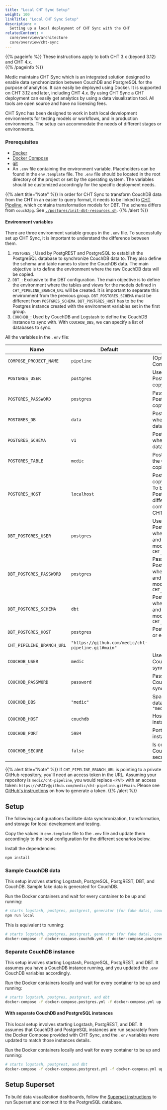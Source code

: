 ```yaml
---
title: "Local CHT Sync Setup"
weight: 100
linkTitle: "Local CHT Sync Setup"
description: >
  Setting up a local deployment of CHT Sync with the CHT
relatedContent: >
  core/overview/architecture
  core/overview/cht-sync
---
```


{{% pageinfo %}}
These instructions apply to both CHT 3.x (beyond 3.12) and CHT 4.x.  
{{% /pageinfo %}}

Medic maintains CHT Sync which is an integrated solution designed to enable data synchronization between CouchDB and PostgreSQL for the purpose of analytics. It can easily be deployed using Docker. It is supported on CHT 3.12 and later, including CHT 4.x. By using CHT Sync a CHT deployment can easily get analytics by using a data visualization tool. All tools are open source and have no licensing fees.

CHT Sync has been designed to work in both local development environments for testing models or workflows, and in production environments. The setup can accommodate the needs of different stages or environments.

### Prerequisites

- [Docker](https://docs.docker.com/install/)
- [Docker Compose](https://docs.docker.com/compose/install/)
- [git](https://git-scm.com/book/en/v2/Getting-Started-Installing-Git)
- An `.env` file containing the environment variable. Placeholders can be found in the `env.template` file. The `.env` file should be located in the root directory of the project or set by the operating system. The variables should be customized accordingly for the specific deployment needs.

{{% alert title="Note" %}}
In order for CHT Sync to transform CouchDB data from the CHT in an easier to query format, it needs to be linked to [CHT Pipeline](https://github.com/medic/cht-pipeline), which contains transformation models for DBT. The schema differs from `couch2pg`. See [`./postgres/init-dbt-resources.sh`](https://github.com/medic/cht-sync/blob/main/postgres/init-dbt-resources.sh).
{{% /alert %}}

#### Environment variables

There are three environment variable groups in the `.env` file. To successfully set up CHT Sync, it is important to understand the difference between them.
1. `POSTGRES_`: Used by PostgREST and PostgreSQL to establish the PostgreSQL database to synchronize CouchDB data to. They also define the schema and table names to store the CouchDB data. The main objective is to define the environment where the raw CouchDB data will be copied.
2. `DBT_`: Exclusive to the DBT configuration. The main objective is to define the environment where the tables and views for the models defined in `CHT_PIPELINE_BRANCH_URL` will be created. It is important to separate this environment from the previous group. `DBT_POSTGRES_SCHEMA` must be different from `POSTGRES_SCHEMA`. `DBT_POSTGRES_HOST` has to be the Postgres instance created with the environment variables set in the first group.
3. `COUCHDB_`: Used by CouchDB and Logstash to define the CouchDB instance to sync with. With `COUCHDB_DBS`, we can specify a list of databases to sync.

All the variables in the `.env` file:

| Name                      | Default                                            | Description                                                                                                                                    |
|---------------------------|----------------------------------------------------|------------------------------------------------------------------------------------------------------------------------------------------------|
| `COMPOSE_PROJECT_NAME`    | `pipeline`                                         | (Optional) Docker Compose name                                                                                                                 |
| `POSTGRES_USER`           | `postgres`                                         | Username of the PostgreSQL database to copy CouchDB data to                                                                                    |
| `POSTGRES_PASSWORD`       | `postgres`                                         | Password of the PostgreSQL database to copy CouchDB data to                                                                                    |
| `POSTGRES_DB`             | `data`                                             | PostgreSQL database where the CouchDB data is copied                                                                                           |
| `POSTGRES_SCHEMA`         | `v1`                                               | PostgreSQL schema where the CouchDB data is copied                                                                                             |
| `POSTGRES_TABLE`          | `medic`                                            | PostgreSQL table where the CouchDB data is copied. For `DBT` use only.                                                                         |
| `POSTGRES_HOST`           | `localhost`                                        | PostgreSQL instance to copy CouchDB data to. To be set only if the PostgreSQL instance is different than the container provided with CHT Sync. |
| `DBT_POSTGRES_USER`       | `postgres`                                         | Username of the PostgreSQL database where `DBT` creates tables and views from the models in `CHT_PIPELINE_BRANCH_URL`                          |
| `DBT_POSTGRES_PASSWORD`   | `postgres`                                         | Password of the PostgreSQL database where `DBT` creates tables and views from the models in `CHT_PIPELINE_BRANCH_URL`                          |
| `DBT_POSTGRES_SCHEMA`     | `dbt`                                              | PostgreSQL schema where `DBT` creates tables and views from the models in `CHT_PIPELINE_BRANCH_URL`                                            |
| `DBT_POSTGRES_HOST`       | `postgres`                                         | PostgreSQL instance IP or endpoint                                                                                                             |
| `CHT_PIPELINE_BRANCH_URL` | `"https://github.com/medic/cht-pipeline.git#main"` |                                                                                                                                                |
| `COUCHDB_USER`            | `medic`                                            | Username of the CouchDB instance to sync with                                                                                                  |
| `COUCHDB_PASSWORD`        | `password`                                         | Password of the CouchDB instance to sync with                                                                                                  |
| `COUCHDB_DBS`             | `"medic"`                                          | Space separated list of databases to sync e.g `"medic medic_sentinel"`                                                                         |
| `COUCHDB_HOST`            | `couchdb`                                          | Host of the CouchDB instance to sync with                                                                                                      |
| `COUCHDB_PORT`            | `5984`                                             | Port of the CouchDB instance to sync with                                                                                                      |
| `COUCHDB_SECURE`          | `false`                                            | Is connection to CouchDB instance secure?                                                                                                      |

{{% alert title="Note" %}}
If `CHT_PIPELINE_BRANCH_URL` is pointing to a private GitHub repository, you'll need an access token in the URL. Assuming your repository is `medic/cht-pipeline`, you would replace  `<PAT>`  with an access token: `https://<PAT>@github.com/medic/cht-pipeline.git#main`. Please see [GitHub's instructions](https://docs.github.com/en/authentication/keeping-your-account-and-data-secure/managing-your-personal-access-tokens) on how to generate a token.
{{% /alert %}}

## Setup
The following configurations facilitate data synchronization, transformation, and storage for local development and testing.

Copy the values in `env.template` file to the `.env` file and update them accordingly to the local configuration for the different scenarios below.

Install the dependencies:
```sh
npm install
```

### Sample CouchDB data
This setup involves starting Logstash, PostgreSQL, PostgREST, DBT, and CouchDB. Sample fake data is generated for CouchDB.

Run the Docker containers and wait for every container to be up and running:
```sh
# starts logstash, postgres, postgrest, generator (for fake data), couchdb and dbt
npm run local
```

This is equivalent to running:
```sh
# starts logstash, postgres, postgrest, generator (for fake data), couchdb and dbt
docker-compose -f docker-compose.couchdb.yml -f docker-compose.postgres.yml -f docker-compose.yml up -d
```

### Separate CouchDB instance 
This setup involves starting Logstash, PostgreSQL, PostgREST, and DBT. It assumes you have a CouchDB instance running, and you updated the `.env` CouchDB variables accordingly.

Run the Docker containers locally and wait for every container to be up and running:
```sh
# starts logstash, postgres, postgrest, and dbt
docker-compose -f docker-compose.postgres.yml -f docker-compose.yml up -d
```

#### With separate CouchDB and PostgreSQL instances
This local setup involves starting Logstash, PostgREST, and DBT. It assumes that CouchDB and PostgreSQL instances are run separately from the Docker Compose provided with CHT Sync, and the `.env` variables were updated to match those instances details.

Run the Docker containers locally and wait for every container to be up and running:
```sh
# starts logstash, postgrest, and dbt
docker-compose -f docker-compose.postgrest.yml -f docker-compose.yml up -d logstash postgrest dbt
```
## Setup Superset
To build data visualization dashboards, follow the [Superset instructions](https://superset.apache.org/docs/installation/installing-superset-using-docker-compose/) to run Superset and connect it to the PostgreSQL database.
